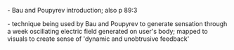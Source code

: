 \- Bau and Poupyrev introduction; also p 89:3

\- technique being used by Bau and Poupyrev to generate sensation through a
week oscillating electric field generated on user's body; mapped to visuals to
create sense of 'dynamic and unobtrusive feedback'

